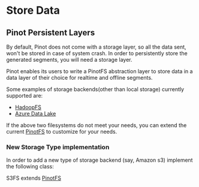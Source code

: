 # Store Data

## Pinot Persistent Layers

By default, Pinot does not come with a storage layer, so all the data sent, won't be stored in case of system crash. In order to persistently store the generated segments, you will need a storage layer.

Pinot enables its users to write a PinotFS abstraction layer to store data in a data layer of their choice for realtime and offline segments.

Some examples of storage backends\(other than local storage\) currently supported are:

* [HadoopFS](https://hadoop.apache.org/docs/current/hadoop-project-dist/hadoop-common/FileSystemShell.html)
* [Azure Data Lake](https://azure.microsoft.com/en-us/solutions/data-lake/)

If the above two filesystems do not meet your needs, you can extend the current [PinotFS](https://github.com/apache/pinot/blob/master/pinot-common/src/main/java/org/apache/pinot/filesystem/PinotFS.java) to customize for your needs.

### New Storage Type implementation

In order to add a new type of storage backend \(say, Amazon s3\) implement the following class:

S3FS extends [PinotFS](https://github.com/apache/pinot/blob/master/pinot-common/src/main/java/org/apache/pinot/filesystem/PinotFS.java)


